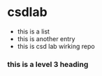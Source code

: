 # csdlab


- this is a list
- this is another entry
- this is csd lab wirking repo


### this is a level 3 heading

